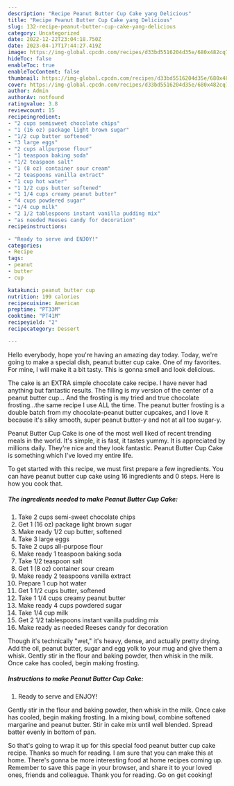 ```yaml
---
description: "Recipe Peanut Butter Cup Cake yang Delicious"
title: "Recipe Peanut Butter Cup Cake yang Delicious"
slug: 132-recipe-peanut-butter-cup-cake-yang-delicious
category: Uncategorized
date: 2022-12-22T23:04:18.750Z
date: 2023-04-17T17:44:27.419Z
image: https://img-global.cpcdn.com/recipes/d33bd5516204d35e/680x482cq70/peanut-butter-cup-cake-recipe-main-photo.jpg
hideToc: false
enableToc: true
enableTocContent: false
thumbnail: https://img-global.cpcdn.com/recipes/d33bd5516204d35e/680x482cq70/peanut-butter-cup-cake-recipe-main-photo.jpg
cover: https://img-global.cpcdn.com/recipes/d33bd5516204d35e/680x482cq70/peanut-butter-cup-cake-recipe-main-photo.jpg
author: Admin
authorAv: notfound
ratingvalue: 3.8
reviewcount: 15
recipeingredient:
- "2 cups semisweet chocolate chips"
- "1 (16 oz) package light brown sugar"
- "1/2 cup butter softened"
- "3 large eggs"
- "2 cups allpurpose flour"
- "1 teaspoon baking soda"
- "1/2 teaspoon salt"
- "1 (8 oz) container sour cream"
- "2 teaspoons vanilla extract"
- "1 cup hot water"
- "1 1/2 cups butter softened"
- "1 1/4 cups creamy peanut butter"
- "4 cups powdered sugar"
- "1/4 cup milk"
- "2 1/2 tablespoons instant vanilla pudding mix"
- "as needed Reeses candy for decoration"
recipeinstructions:

- "Ready to serve and ENJOY!"
categories:
- Recipe
tags:
- peanut
- butter
- cup

katakunci: peanut butter cup 
nutrition: 199 calories
recipecuisine: American
preptime: "PT33M"
cooktime: "PT41M"
recipeyield: "2"
recipecategory: Dessert

---
```



Hello everybody, hope you're having an amazing day today. Today, we're going to make a special dish, peanut butter cup cake. One of my favorites. For mine, I will make it a bit tasty. This is gonna smell and look delicious.

The cake is an EXTRA simple chocolate cake recipe. I have never had anything but fantastic results. The filling is my version of the center of a peanut butter cup… And the frosting is my tried and true chocolate frosting…the same recipe I use ALL the time. The peanut butter frosting is a double batch from my chocolate-peanut butter cupcakes, and I love it because it&#39;s silky smooth, super peanut butter-y and not at all too sugar-y.

Peanut Butter Cup Cake is one of the most well liked of recent trending meals in the world. It's simple, it is fast, it tastes yummy. It is appreciated by millions daily. They're nice and they look fantastic. Peanut Butter Cup Cake is something which I've loved my entire life.


To get started with this recipe, we must first prepare a few ingredients. You can have peanut butter cup cake using 16 ingredients and 0 steps. Here is how you cook that.

<!--inarticleads1-->

##### The ingredients needed to make Peanut Butter Cup Cake:

1. Take 2 cups semi-sweet chocolate chips
1. Get 1 (16 oz) package light brown sugar
1. Make ready 1/2 cup butter, softened
1. Take 3 large eggs
1. Take 2 cups all-purpose flour
1. Make ready 1 teaspoon baking soda
1. Take 1/2 teaspoon salt
1. Get 1 (8 oz) container sour cream
1. Make ready 2 teaspoons vanilla extract
1. Prepare 1 cup hot water
1. Get 1 1/2 cups butter, softened
1. Take 1 1/4 cups creamy peanut butter
1. Make ready 4 cups powdered sugar
1. Take 1/4 cup milk
1. Get 2 1/2 tablespoons instant vanilla pudding mix
1. Make ready as needed Reeses candy for decoration


Though it&#39;s technically &#34;wet,&#34; it&#39;s heavy, dense, and actually pretty drying. Add the oil, peanut butter, sugar and egg yolk to your mug and give them a whisk. Gently stir in the flour and baking powder, then whisk in the milk. Once cake has cooled, begin making frosting. 

<!--inarticleads2-->

##### Instructions to make Peanut Butter Cup Cake:


1. Ready to serve and ENJOY!

Gently stir in the flour and baking powder, then whisk in the milk. Once cake has cooled, begin making frosting. In a mixing bowl, combine softened margarine and peanut butter. Stir in cake mix until well blended. Spread batter evenly in bottom of pan. 

So that's going to wrap it up for this special food peanut butter cup cake recipe. Thanks so much for reading. I am sure that you can make this at home. There's gonna be more interesting food at home recipes coming up. Remember to save this page in your browser, and share it to your loved ones, friends and colleague. Thank you for reading. Go on get cooking!
